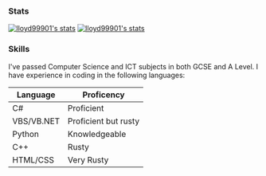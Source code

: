 ### Stats
<p align="left">
  <a href="https://github.com/lloyd99901"><img src="https://github-readme-stats.vercel.app/api?username=lloyd99901&layout=compact&theme=material-palenight" alt="lloyd99901's stats"></a>
  <a href="https://github.com/lloyd99901"><img src="https://github-readme-stats.vercel.app/api/top-langs/?username=lloyd99901&layout=compact&theme=material-palenight" alt="lloyd99901's stats"></a>
</p>

<!--<p align="center">My strong areas are Programming, Music Production, and Content Creation.</p>-->

### Skills
I've passed Computer Science and ICT subjects in both GCSE and A Level. I have experience in coding in the following languages:

| Language | Proficency |
| -------- | ---------- |
| C# | Proficient |
| VBS/VB.NET | Proficient but rusty |
| Python | Knowledgeable |
| C++ | Rusty |
| HTML/CSS | Very Rusty |

<!--
**lloyd99901/lloyd99901** is a ✨ _special_ ✨ repository because its `README.md` (this file) appears on your GitHub profile.

Here are some ideas to get you started:

- 🔭 I’m currently working on ...
- 🌱 I’m currently learning ...
- 👯 I’m looking to collaborate on ...
- 🤔 I’m looking for help with ...
- 💬 Ask me about ...
- 📫 How to reach me: ...
- 😄 Pronouns: ...
- ⚡ Fun fact: ...
-->
